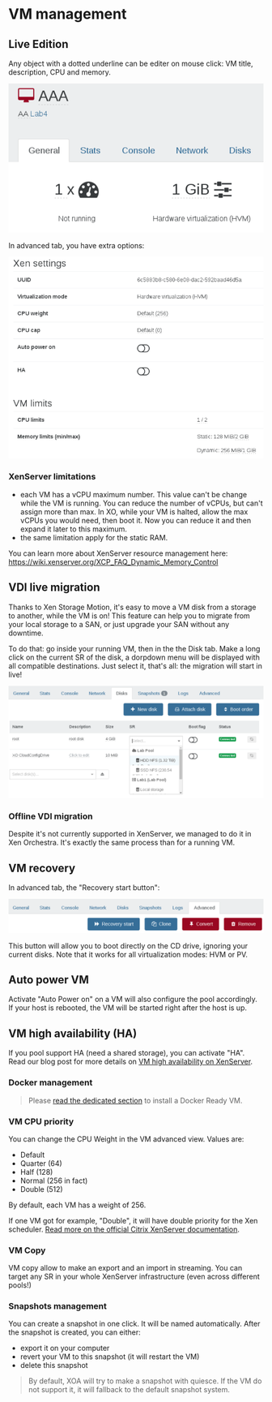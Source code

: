 # VM management

## Live Edition

Any object with a dotted underline can be editer on mouse click: VM title, description, CPU and memory.

![](./assets/xo5editvm.png)

In advanced tab, you have extra options:

![](./assets/xo5vmadvanced.png)

### XenServer limitations

* each VM has a vCPU maximum number. This value can't be change while the VM is running. You can reduce the number of vCPUs, but can't assign more than max. In XO, while your VM is halted, allow the max vCPUs you would need, then boot it. Now you can reduce it and then expand it later to this maximum.
* the same limitation apply for the static RAM.

You can learn more about XenServer resource management here: https://wiki.xenserver.org/XCP_FAQ_Dynamic_Memory_Control

## VDI live migration

Thanks to Xen Storage Motion, it's easy to move a VM disk from a storage to another, while the VM is on! This feature can help you to migrate from your local storage to a SAN, or just upgrade your SAN without any downtime.

To do that: go inside your running VM, then in the the Disk tab. Make a long click on the current SR of the disk, a dorpdown menu will be displayed with all compatible destinations. Just select it, that's all: the migration will start in live!

![](./assets/xo5diskmigrate.png)

### Offline VDI migration

Despite it's not currently supported in XenServer, we managed to do it in Xen Orchestra. It's exactly the same process than for a running VM.

## VM recovery

In advanced tab, the "Recovery start button":

![](./assets/xo5recovery.png)

This button will allow you to boot directly on the CD drive, ignoring your current disks. Note that it works for all virtualization modes: HVM or PV.

## Auto power VM

Activate "Auto Power on" on a VM will also configure the pool accordingly. If your host is rebooted, the VM will be started right after the host is up.

## VM high availability (HA)

If you pool support HA (need a shared storage), you can activate "HA". Read our blog post for more details on [VM high availability on XenServer](https://xen-orchestra.com/blog/xenserver-and-vm-high-availability/).

### Docker management

> Please [read the dedicated section](docker_support.md) to install a Docker Ready VM.

### VM CPU priority

You can change the CPU Weight in the VM advanced view. Values are:

* Default
* Quarter (64)
* Half (128)
* Normal (256 in fact)
* Double (512)

By default, each VM has a weight of 256.

If one VM got for example, "Double", it will have double priority for the Xen scheduler. [Read more on the official Citrix XenServer documentation](http://support.citrix.com/article/CTX117960).

### VM Copy

VM copy allow to make an export and an import in streaming. You can target any SR in your whole XenServer infrastructure (even across different pools!)

### Snapshots management

You can create a snapshot in one click. It will be named automatically. After the snapshot is created, you can either:

* export it on your computer
* revert your VM to this snapshot (it will restart the VM)
* delete this snapshot

> By default, XOA will try to make a snapshot with quiesce. If the VM do not support it, it will fallback to the default snapshot system.
